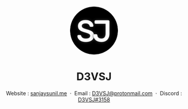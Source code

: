 <p align="center">
    <img style="border-radius: 100px" width="128" height="128" src="images/D3VSJ.png">
</p>
<h1 align="center">D3VSJ</h1>
<div align="center">

Website : [sanjaysunil.me](https://sanjaysunil.me) &nbsp;&middot;&nbsp;
Email : [D3VSJ@protonmail.com](mailto:D3VSJ@protonmail.com) &nbsp;&middot;&nbsp;
Discord : [D3VSJ#3158](https://discordapp.com/users/732336924559278181)

</div>
